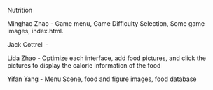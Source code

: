 Nutrition

Minghao Zhao  - Game menu, Game Difficulty Selection, Some game images, index.html.

Jack Cottrell -

Lida Zhao     - Optimize each interface, add food pictures, and click the pictures to display the calorie information of the food

Yifan Yang    - Menu Scene, food and figure images, food database
